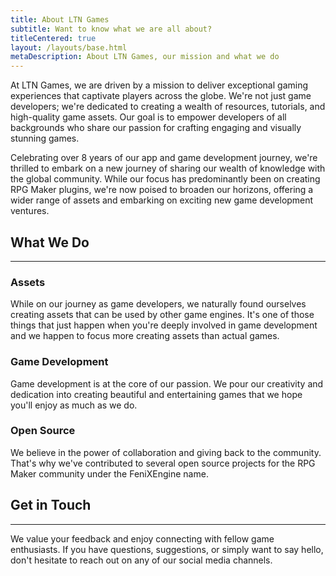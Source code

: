 ```yaml
---
title: About LTN Games
subtitle: Want to know what we are all about?
titleCentered: true
layout: /layouts/base.html
metaDescription: About LTN Games, our mission and what we do
---
```


At LTN Games, we are driven by a mission to deliver exceptional gaming experiences that captivate players across the globe. We're not just game developers; we're dedicated to creating a wealth of resources, tutorials, and high-quality game assets. Our goal is to empower developers of all backgrounds who share our passion for crafting engaging and visually stunning games.

Celebrating over 8 years of our app and game development journey, we're thrilled to embark on a new journey of sharing our wealth of knowledge with the global community. While our focus has predominantly been on creating RPG Maker plugins, we're now poised to broaden our horizons, offering a wider range of assets and embarking on exciting new game development ventures.


## What We Do
---
### Assets

While on our journey as game developers, we naturally found ourselves creating assets that can be used by other game engines. It's one of those things that just happen when you're deeply involved in game development and we happen to focus more creating assets than actual games.

### Game Development

Game development is at the core of our passion. We pour our creativity and dedication into creating beautiful and entertaining games that we hope you'll enjoy as much as we do.

### Open Source

We believe in the power of collaboration and giving back to the community. That's why we've contributed to several open source projects for the RPG Maker community under the FeniXEngine name.

## Get in Touch
---
We value your feedback and enjoy connecting with fellow game enthusiasts. If you have questions, suggestions, or simply want to say hello, don't hesitate to reach out on any of our social media channels.